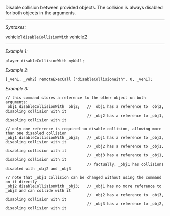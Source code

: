 Disable collision between provided objects. The collision is always disabled for both objects in the arguments.


---
*Syntaxes:*

vehicle1 `disableCollisionWith` vehicle2

---
*Example 1:*

```sqf
player disableCollisionWith myWall;
```

*Example 2:*

```sqf
[_veh1, _veh2] remoteExecCall ["disableCollisionWith", 0, _veh1];
```

*Example 3:*

```sqf
// this command stores a reference to the other object on both arguments:
_obj1 disableCollisionWith _obj2;	// _obj1 has a reference to _obj2, disabling collision with it
									// _obj2 has a reference to _obj1, disabling collision with it

// only one reference is required to disable collision, allowing more than one disabled collision
_obj1 disableCollisionWith _obj3;	// _obj1 has a reference to _obj3, disabling collision with it
									// _obj2 has a reference to _obj1, disabling collision with it
									// _obj3 has a reference to _obj1, disabling collision with it
									// factually, _obj1 has collisions disabled with _obj2 and _obj3

// note that _obj1 collision can be changed without using the command on it directly
_obj2 disableCollisionWith _obj3;	// _obj1 has no more reference to _obj3 and can collide with it
									// _obj2 has a reference to _obj3, disabling collision with it
									// _obj3 has a reference to _obj2, disabling collision with it
```